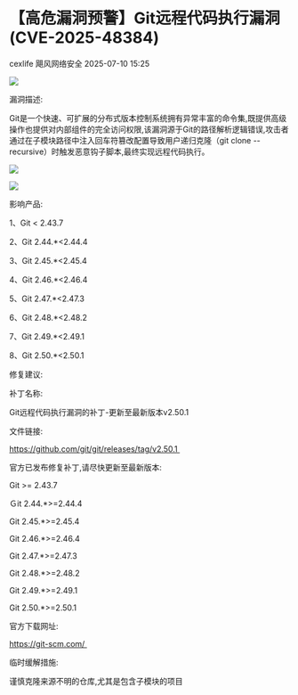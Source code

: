 #  【高危漏洞预警】Git远程代码执行漏洞(CVE-2025-48384)  
cexlife  飓风网络安全   2025-07-10 15:25  
  
![](https://mmbiz.qpic.cn/mmbiz_png/ibhQpAia4xu013Ly1HqbibWfiawrZmUiaZMCM9bXaNEh0bg88niaKpIia7sXWB7VCQeOgnCe4Z7PibDRXuNybBqVrLfCsg/640?wx_fmt=png&from=appmsg "")  
  
漏洞描述:  
  
Git是一个快速、可扩展的分布式版本控制系统拥有异常丰富的命令集,既提供高级操作也提供对内部组件的完全访问权限,该漏洞源于Git的路径解析逻辑错误,攻击者通过在子模块路径中注入回车符篡改配置导致用户递归克隆（ɡit сlоnе --rесurѕivе）时触发恶意钩子脚本,最终实现远程代码执行。  
  
![](https://mmbiz.qpic.cn/mmbiz_png/ibhQpAia4xu013Ly1HqbibWfiawrZmUiaZMCMZm3u1ibpeQfRP7FfpAv5KWN8JjomxSrIx7DqL5ViaQ8QX0iaDribLtF24A/640?wx_fmt=png&from=appmsg "")  
  
![](https://mmbiz.qpic.cn/mmbiz_png/ibhQpAia4xu013Ly1HqbibWfiawrZmUiaZMCMgKy3CfibufE1Yf1JHG6DBMCwbiaIEp5rjQINgA5wcaLEa6HR1Wz8LYVg/640?wx_fmt=png&from=appmsg "")  
  
影响产品:  
  
1、Git < 2.43.7  
  
2、Git 2.44.*<2.44.4  
  
3、Git 2.45.*<2.45.4  
  
4、Git 2.46.*<2.46.4  
  
5、Git 2.47.*<2.47.3  
  
6、Git 2.48.*<2.48.2  
  
7、Git 2.49.*<2.49.1  
  
8、Git 2.50.*<2.50.1   
  
修复建议:  
  
补丁名称:  
  
Git远程代码执行漏洞的补丁-更新至最新版本v2.50.1  
  
文件链接:  
  
https://github.com/git/git/releases/tag/v2.50.1   
  
官方已发布修复补丁,请尽快更新至最新版本:  
  
Git >= 2.43.7  
  
Ｇit 2.44.*>=2.44.4  
  
Git 2.45.*>=2.45.4  
  
Git 2.46.*>=2.46.4  
  
Git 2.47.*>=2.47.3  
  
Git 2.48.*>=2.48.2  
  
Git 2.49.*>=2.49.1  
  
Git 2.50.*>=2.50.1  
  
官方下载网址:  
  
https://git-scm.com/   
  
临时缓解措施:  
  
谨慎克隆来源不明的仓库,尤其是包含子模块的项目   
  
  
  
